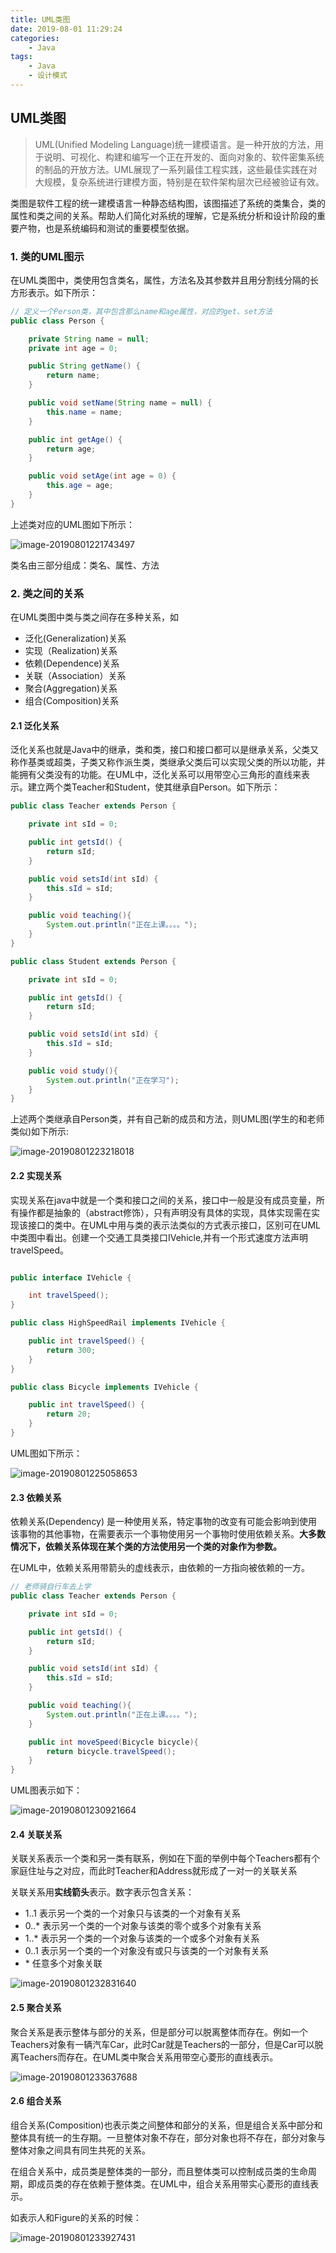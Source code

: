 ```yaml
---
title: UML类图
date: 2019-08-01 11:29:24
categories:
	- Java
tags:
	- Java	
	- 设计模式
---
```


## UML类图

> UML(Unified Modeling Language)统一建模语言。是一种开放的方法，用于说明、可视化、构建和编写一个正在开发的、面向对象的、软件密集系统的制品的开放方法。UML展现了一系列最佳工程实践，这些最佳实践在对大规模，复杂系统进行建模方面，特别是在软件架构层次已经被验证有效。

类图是软件工程的统一建模语言一种静态结构图，该图描述了系统的类集合，类的属性和类之间的关系。帮助人们简化对系统的理解，它是系统分析和设计阶段的重要产物，也是系统编码和测试的重要模型依据。

### 1. 类的UML图示

在UML类图中，类使用包含类名，属性，方法名及其参数并且用分割线分隔的长方形表示。如下所示：

```java
// 定义一个Person类，其中包含那么name和age属性，对应的get、set方法
public class Person {

    private String name = null;
    private int age = 0;

    public String getName() {
        return name;
    }

    public void setName(String name = null) {
        this.name = name;
    }

    public int getAge() {
        return age;
    }

    public void setAge(int age = 0) {
        this.age = age;
    }
}
```

上述类对应的UML图如下所示：

![image-20190801221743497](/Users/wangdh/Files/blogs/source/_posts/UML类图/1.png)

类名由三部分组成：类名、属性、方法

### 2. 类之间的关系

在UML类图中类与类之间存在多种关系，如

- 泛化(Generalization)关系
- 实现（Realization)关系
- 依赖(Dependence)关系
- 关联（Association）关系
- 聚合(Aggregation)关系
- 组合(Composition)关系

#### 2.1 泛化关系

泛化关系也就是Java中的继承，类和类，接口和接口都可以是继承关系，父类又称作基类或超类，子类又称作派生类，类继承父类后可以实现父类的所以功能，并能拥有父类没有的功能。在UML中，泛化关系可以用带空心三角形的直线来表示。建立两个类Teacher和Student，使其继承自Person。如下所示：

```java
public class Teacher extends Person {

    private int sId = 0;

    public int getsId() {
        return sId;
    }

    public void setsId(int sId) {
        this.sId = sId;
    }

    public void teaching(){
        System.out.println("正在上课。。。。");
    }
}

public class Student extends Person {

    private int sId = 0;

    public int getsId() {
        return sId;
    }

    public void setsId(int sId) {
        this.sId = sId;
    }

    public void study(){
        System.out.println("正在学习");
    }
}
```

上述两个类继承自Person类，并有自己新的成员和方法，则UML图(学生的和老师类似)如下所示:

![image-20190801223218018](/Users/wangdh/Files/blogs/source/_posts/UML类图/8.png)

#### 2.2 实现关系

实现关系在java中就是一个类和接口之间的关系，接口中一般是没有成员变量，所有操作都是抽象的（abstract修饰），只有声明没有具体的实现，具体实现需在实现该接口的类中。在UML中用与类的表示法类似的方式表示接口，区别可在UML中类图中看出。创建一个交通工具类接口IVehicle,并有一个形式速度方法声明travelSpeed。

```java

public interface IVehicle {

    int travelSpeed();
}

public class HighSpeedRail implements IVehicle {

    public int travelSpeed() {
        return 300;
    }
}

public class Bicycle implements IVehicle {

    public int travelSpeed() {
        return 20;
    }
}
```

UML图如下所示：

![image-20190801225058653](/Users/wangdh/Files/blogs/source/_posts/UML类图/2.png)

#### 2.3 依赖关系

依赖关系(Dependency) 是一种使用关系，特定事物的改变有可能会影响到使用该事物的其他事物，在需要表示一个事物使用另一个事物时使用依赖关系。**大多数情况下，依赖关系体现在某个类的方法使用另一个类的对象作为参数。**

在UML中，依赖关系用带箭头的虚线表示，由依赖的一方指向被依赖的一方。

```java
// 老师骑自行车去上学
public class Teacher extends Person {

    private int sId = 0;

    public int getsId() {
        return sId;
    }

    public void setsId(int sId) {
        this.sId = sId;
    }

    public void teaching(){
        System.out.println("正在上课。。。。");
    }

    public int moveSpeed(Bicycle bicycle){
        return bicycle.travelSpeed();
    }
}
```

UML图表示如下：

![image-20190801230921664](/Users/wangdh/Files/blogs/source/_posts/UML类图/4.png)

#### 2.4 关联关系

关联关系表示一个类和另一类有联系，例如在下面的举例中每个Teachers都有个家庭住址与之对应，而此时Teacher和Address就形成了一对一的关联关系

关联关系用**实线箭头**表示。数字表示包含关系：

- 1..1 表示另一个类的一个对象只与该类的一个对象有关系
- 0..* 表示另一个类的一个对象与该类的零个或多个对象有关系
- 1..* 表示另一个类的一个对象与该类的一个或多个对象有关系
- 0..1 表示另一个类的一个对象没有或只与该类的一个对象有关系
- \* 任意多个对象关联

![image-20190801232831640](/Users/wangdh/Files/blogs/source/_posts/UML类图/5.png)

#### 2.5 聚合关系

聚合关系是表示整体与部分的关系，但是部分可以脱离整体而存在。例如一个Teachers对象有一辆汽车Car，此时Car就是Teachers的一部分，但是Car可以脱离Teachers而存在。在UML类中聚合关系用带空心菱形的直线表示。

![image-20190801233637688](/Users/wangdh/Files/blogs/source/_posts/UML类图/6.png)

#### 2.6 组合关系

组合关系(Composition)也表示类之间整体和部分的关系，但是组合关系中部分和整体具有统一的生存期。一旦整体对象不存在，部分对象也将不存在，部分对象与整体对象之间具有同生共死的关系。

在组合关系中，成员类是整体类的一部分，而且整体类可以控制成员类的生命周期，即成员类的存在依赖于整体类。在UML中，组合关系用带实心菱形的直线表示。

如表示人和Figure的关系的时候：

![image-20190801233927431](/Users/wangdh/Files/blogs/source/_posts/UML类图/7.png)